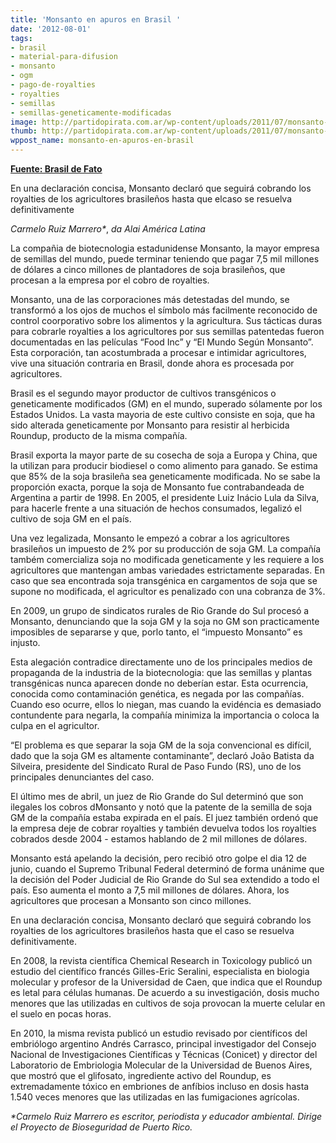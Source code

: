 ```yaml
---
title: 'Monsanto en apuros en Brasil '
date: '2012-08-01'
tags:
- brasil
- material-para-difusion
- monsanto
- ogm
- pago-de-royalties
- royalties
- semillas
- semillas-geneticamente-modificadas
image: http://partidopirata.com.ar/wp-content/uploads/2011/07/monsanto-skull-and-bones1.jpg
thumb: http://partidopirata.com.ar/wp-content/uploads/2011/07/monsanto-skull-and-bones1-150x150.jpg
wppost_name: monsanto-en-apuros-en-brasil
---
```


<strong><a href="http://www.brasildefato.com.br/node/10214" target="_blank">Fuente: Brasil de Fato</a></strong>

En una declaración concisa, Monsanto declaró que seguirá cobrando los royalties de los agricultores brasileños hasta que elcaso se resuelva definitivamente

<em>Carmelo Ruiz Marrero*</em>,
<em>da Alai América Latina</em>

<em>
</em>

La compañia de biotecnologia estadunidense Monsanto, la mayor empresa de semillas del mundo, puede terminar teniendo que pagar 7,5 mil millones de dólares a cinco millones de plantadores de soja brasileños, que procesan a la empresa por el cobro de royalties.

Monsanto, una de las corporaciones más detestadas del mundo, se transformó a los ojos de muchos el símbolo más facilmente reconocido de control coorporativo sobre los alimentos y la agricultura. Sus tácticas duras para cobrarle royalties a los agricultores por sus semillas patentedas fueron documentadas en las películas “Food Inc” y “El Mundo Según Monsanto”. Esta corporación, tan acostumbrada a procesar e intimidar agricultores, vive una situación contraria en Brasil, donde ahora es procesada por agricultores.

Brasil es el segundo mayor productor de cultivos transgénicos o geneticamente modificados (GM) en el mundo, superado sólamente por los Estados Unidos. La vasta mayoria de este cultivo consiste en soja, que ha sido alterada geneticamente por Monsanto para resistir al herbicida Roundup, producto de la misma compañía.

Brasil exporta la mayor parte de su cosecha de soja a Europa y China, que la utilizan para producir biodiesel o como alimento para ganado. Se estima que 85% de la soja brasileña sea geneticamente modificada. No se sabe la proporción exacta, porque la soja de Monsanto fue contrabandeada de Argentina a partir de 1998. En 2005, el presidente Luiz Inácio Lula da Silva, para hacerle frente a una situación de hechos consumados, legalizó el cultivo de soja GM en el país.

Una vez legalizada, Monsanto le empezó a cobrar a los agricultores brasileños un impuesto de 2% por su producción de soja GM. La compañía também comercializa soja no modificada geneticamente y les requiere a los agricultores que mantengan ambas variedades estrictamente separadas. En caso que sea encontrada soja transgénica en cargamentos de soja que se supone no modificada, el agricultor es penalizado con una cobranza de 3%.

En 2009, un grupo de sindicatos rurales de Rio Grande do Sul procesó a Monsanto, denunciando que la soja GM y la soja no GM son practicamente imposibles de separarse y que, porlo tanto, el “impuesto Monsanto” es injusto.

Esta alegación contradice directamente uno de los principales medios de propaganda de la industria de la biotecnologia: que las semillas y plantas transgénicas nunca aparecen donde no deberían estar. Esta ocurrencia, conocida como contaminación genética, es negada por las compañías. Cuando eso ocurre, ellos lo niegan, mas cuando la evidéncia es demasiado contundente para negarla, la compañía minimiza la importancia o coloca la culpa en el agricultor.

“El problema es que separar la soja GM de la soja convencional es difícil, dado que la soja GM es altamente contaminante”, declaró João Batista da Silveira, presidente del Sindicato Rural de Paso Fundo (RS), uno de los principales denunciantes del caso.

El último mes de abril, un juez de Rio Grande do Sul determinó que son ilegales los cobros dMonsanto y notó que la patente de la semilla de soja GM de la compañía estaba expirada en el país. El juez también ordenó que la empresa deje de cobrar royalties y también devuelva todos los royalties cobrados desde 2004 - estamos hablando de 2 mil millones de dólares.

Monsanto está apelando la decisión, pero recibió otro golpe el dia 12 de junio, cuando el Supremo Tribunal Federal determinó de forma unánime que la decisión del Poder Judicial de Rio Grande do Sul sea extendido a todo el país. Eso aumenta el monto a 7,5 mil millones de dólares. Ahora, los agricultores que procesan a Monsanto son cinco millones.

En una declaración concisa, Monsanto declaró que seguirá cobrando los royalties de los agricultores brasileños hasta que el caso se resuelva definitivamente.

En 2008, la revista científica Chemical Research in Toxicology publicó un estudio del científico francés Gilles-Eric Seralini, especialista en biologia molecular y profesor de la Universidad de Caen, que indica que el Roundup es letal para células humanas. De acuerdo a su investigación, dosis mucho menores que las utilizadas en cultivos de soja provocan la muerte celular en el suelo en pocas horas.

En 2010, la misma revista publicó un estudio revisado por científicos del embriólogo argentino Andrés Carrasco, principal investigador del Consejo Nacional de Investigaciones Científicas y Técnicas (Conicet) y director del Laboratorio de Embriologia Molecular de la Universidad de Buenos Aires, que mostró que el glifosato, ingrediente activo del Roundup, es extremadamente tóxico en embriones de anfíbios incluso en dosis hasta 1.540 veces menores que las utilizadas en las fumigaciones agrícolas.

<em>*Carmelo Ruiz Marrero es escritor, periodista y educador ambiental. Dirige
el Proyecto de Bioseguridad de Puerto Rico.</em>

